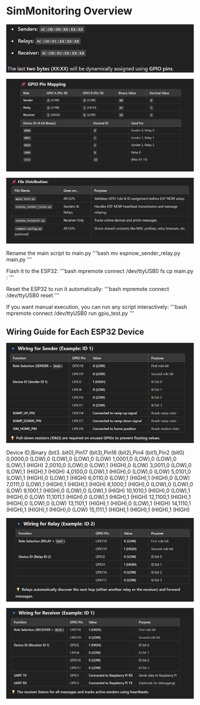 # SimMonitoring Overview
![alt text](image-mac.png)

![alt text](image-mapping.png)

![alt text](image-files.png)


Rename the main script to main.py
'''bash
mv espnow_sender_relay.py main.py
'''

Flash it to the ESP32:
'''bash
mpremote connect /dev/ttyUSB0 fs cp main.py :
'''

Reset the ESP32 to run it automatically:
'''bash
mpremote connect /dev/ttyUSB0 reset
'''

If you want manual execution, you can run any script interactively:
'''bash
mpremote connect /dev/ttyUSB0 run gpio_test.py
'''


## Wiring Guide for Each ESP32 Device

![alt text](image-sender.png)

Device ID,Binary (bit3..bit0),Pin17 (bit3),Pin16 (bit2),Pin4 (bit1),Pin2 (bit0)
0,0000,0 (LOW),0 (LOW),0 (LOW),0 (LOW)
1,0001,0 (LOW),0 (LOW),0 (LOW),1 (HIGH)
2,0010,0 (LOW),0 (LOW),1 (HIGH),0 (LOW)
3,0011,0 (LOW),0 (LOW),1 (HIGH),1 (HIGH)
4,0100,0 (LOW),1 (HIGH),0 (LOW),0 (LOW)
5,0101,0 (LOW),1 (HIGH),0 (LOW),1 (HIGH)
6,0110,0 (LOW),1 (HIGH),1 (HIGH),0 (LOW)
7,0111,0 (LOW),1 (HIGH),1 (HIGH),1 (HIGH)
8,1000,1 (HIGH),0 (LOW),0 (LOW),0 (LOW)
9,1001,1 (HIGH),0 (LOW),0 (LOW),1 (HIGH)
10,1010,1 (HIGH),0 (LOW),1 (HIGH),0 (LOW)
11,1011,1 (HIGH),0 (LOW),1 (HIGH),1 (HIGH)
12,1100,1 (HIGH),1 (HIGH),0 (LOW),0 (LOW)
13,1101,1 (HIGH),1 (HIGH),0 (LOW),1 (HIGH)
14,1110,1 (HIGH),1 (HIGH),1 (HIGH),0 (LOW)
15,1111,1 (HIGH),1 (HIGH),1 (HIGH),1 (HIGH)

![alt text](image-relay.png)

![alt text](image-receiver.png)